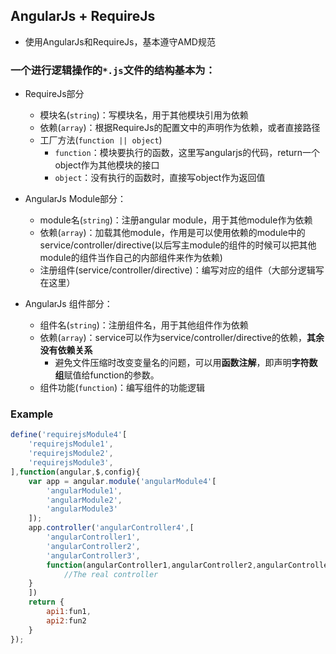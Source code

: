 ## AngularJs + RequireJs

* 使用AngularJs和RequireJs，基本遵守AMD规范

### 一个进行逻辑操作的`*.js`文件的结构基本为：
* RequireJs部分
   * 模块名(`string`)：写模块名，用于其他模块引用为依赖
    * 依赖(`array`)：根据RequireJs的配置文中的声明作为依赖，或者直接路径
    * 工厂方法(`function || object`)
        * `function`：模块要执行的函数，这里写angularjs的代码，return一个object作为其他模块的接口
        * `object`：没有执行的函数时，直接写object作为返回值

* AngularJs Module部分：
    * module名(`string`)：注册angular module，用于其他module作为依赖
    * 依赖(`array`)：加载其他module，作用是可以使用依赖的module中的service/controller/directive(以后写主module的组件的时候可以把其他module的组件当作自己的内部组件来作为依赖)
    * 注册组件(service/controller/directive)：编写对应的组件（大部分逻辑写在这里）

* AngularJs 组件部分：
    * 组件名(`string`)：注册组件名，用于其他组件作为依赖
    * 依赖(`array`)：service可以作为service/controller/directive的依赖，**其余没有依赖关系**
        * 避免文件压缩时改变变量名的问题，可以用**函数注解**，即声明**字符数组**赋值给function的参数。
    * 组件功能(`function`)：编写组件的功能逻辑

### Example
``` javascript
define('requirejsModule4'[
    'requirejsModule1',
    'requirejsModule2',
    'requirejsModule3',
],function(angular,$,config){
    var app = angular.module('angularModule4'[
        'angularModule1',
        'angularModule2',
        'angularModule3'
    ]);
    app.controller('angularController4',[
        'angularController1',
        'angularController2',
        'angularController3',
        function(angularController1,angularController2,angularController3){
            //The real controller
    }
    ])
    return {
        api1:fun1,
        api2:fun2
    }
});
```
